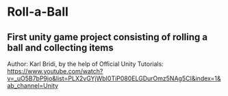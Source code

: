 # Roll-a-Ball
First unity game project consisting of rolling a ball and collecting items
---
Author: Karl Bridi, by the help of Official Unity Tutorials: https://www.youtube.com/watch?v=_uO5B7bP9jo&list=PLX2vGYjWbI0TiP080ELGDurOmz5NAg5CI&index=1&ab_channel=Unity
